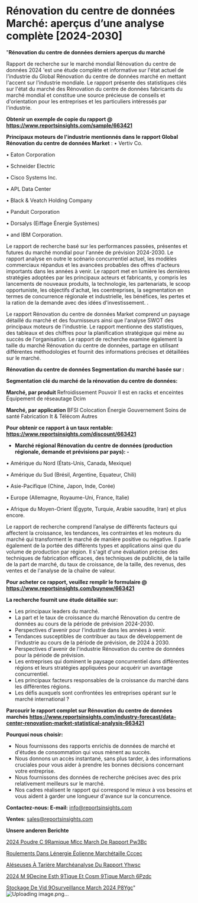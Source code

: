 # Rénovation du centre de données Marché: aperçus d’une analyse complète [2024-2030]

"<strong>Rénovation du centre de données derniers aperçus du marché</strong>

Rapport de recherche sur le marché mondial Rénovation du centre de données 2024 'est une étude complète et informative sur l'état actuel de l'industrie du Global Rénovation du centre de données marché en mettant l'accent sur l'industrie mondiale. Le rapport présente des statistiques clés sur l'état du marché des Rénovation du centre de données fabricants du marché mondial et constitue une source précieuse de conseils et d'orientation pour les entreprises et les particuliers intéressés par l'industrie.

<strong>Obtenir un exemple de copie du rapport @ <a href=https://www.reportsinsights.com/sample/663421>https://www.reportsinsights.com/sample/663421</a></strong>

<strong>Principaux moteurs de l'industrie mentionnés dans le rapport Global Rénovation du centre de données Market</strong> :
• Vertiv Co.

• Eaton Corporation

• Schneider Electric

• Cisco Systems Inc.

• APL Data Center

• Black & Veatch Holding Company

• Panduit Corporation

• Dorsalys (Eiffage Énergie Systèmes)

• and IBM Corporation.

Le rapport de recherche basé sur les performances passées, présentes et futures du marché mondial pour l'année de prévision 2024-2030. Le rapport analyse en outre le scénario concurrentiel actuel, les modèles commerciaux répandus et les avancées probables des offres d'acteurs importants dans les années à venir. Le rapport met en lumière les dernières stratégies adoptées par les principaux acteurs et fabricants, y compris les lancements de nouveaux produits, la technologie, les partenariats, le scoop opportuniste, les objectifs d'achat, les coentreprises, la segmentation en termes de concurrence régionale et industrielle, les bénéfices, les pertes et la ration de la demande avec des idées d'investissement. .

Le rapport Rénovation du centre de données Market comprend un paysage détaillé du marché et des fournisseurs ainsi que l'analyse SWOT des principaux moteurs de l'industrie. Le rapport mentionne des statistiques, des tableaux et des chiffres pour la planification stratégique qui mène au succès de l'organisation. Le rapport de recherche examine également la taille du marché Rénovation du centre de données, partage en utilisant différentes méthodologies et fournit des informations précises et détaillées sur le marché.

<strong>Rénovation du centre de données Segmentation du marché basée sur :</strong>

<strong> Segmentation clé du marché de la rénovation du centre de données: </strong>

<strong> Marché, par produit </strong>
Refroidissement
Pouvoir
Il est en racks et enceintes
Équipement de réseautage
Dcim

<strong> Marché, par application </strong>
BFSI
Colocation
Énergie
Gouvernement
Soins de santé
Fabrication
It & Télécom
Autres

<strong>Pour obtenir ce rapport à un taux rentable: <a href=https://www.reportsinsights.com/discount/663421>https://www.reportsinsights.com/discount/663421</a></strong>
<ul>
  <li><strong>Marché régional Rénovation du centre de données (production régionale, demande et prévisions par pays): -</strong></li>
</ul>
• Amérique du Nord (États-Unis, Canada, Mexique)

• Amérique du Sud (Brésil, Argentine, Equateur, Chili)

• Asie-Pacifique (Chine, Japon, Inde, Corée)

• Europe (Allemagne, Royaume-Uni, France, Italie)

• Afrique du Moyen-Orient (Égypte, Turquie, Arabie saoudite, Iran) et plus encore.

Le rapport de recherche comprend l’analyse de différents facteurs qui affectent la croissance, les tendances, les contraintes et les moteurs du marché qui transforment le marché de manière positive ou négative. Il parle également de la portée des différents types et applications ainsi que du volume de production par région. Il s'agit d'une évaluation précise des techniques de fabrication efficaces, des techniques de publicité, de la taille de la part de marché, du taux de croissance, de la taille, des revenus, des ventes et de l'analyse de la chaîne de valeur.

<strong>Pour acheter ce rapport, veuillez remplir le formulaire @   <a href=https://www.reportsinsights.com/buynow/663421>https://www.reportsinsights.com/buynow/663421</a></strong>

<strong>La recherche fournit une étude détaillée sur:</strong>
<ul>
  <li>Les principaux leaders du marché.</li>
  <li>La part et le taux de croissance du marché Rénovation du centre de données au cours de la période de prévision 2024-2030.</li>
  <li>Perspectives d'avenir pour l'industrie dans les années à venir.</li>
  <li>Tendances susceptibles de contribuer au taux de développement de l'industrie au cours de la période de prévision, de 2024 à 2030.</li>
  <li>Perspectives d'avenir de l'industrie Rénovation du centre de données pour la période de prévision.</li>
  <li>Les entreprises qui dominent le paysage concurrentiel dans différentes régions et leurs stratégies appliquées pour acquérir un avantage concurrentiel.</li>
  <li>Les principaux facteurs responsables de la croissance du marché dans les différentes régions.</li>
  <li>Les défis auxquels sont confrontées les entreprises opérant sur le marché international ?</li>
</ul>

<strong>Parcourir le rapport complet sur Rénovation du centre de données marchés <a href=https://www.reportsinsights.com/industry-forecast/data-center-renovation-market-statistical-analysis-663421>https://www.reportsinsights.com/industry-forecast/data-center-renovation-market-statistical-analysis-663421</a></strong>

<strong>Pourquoi nous choisir:</strong>
<ul>
  <li>Nous fournissons des rapports enrichis de données de marché et d'études de consommation qui vous mènent au succès.</li>
  <li>Nous donnons un accès instantané, sans plus tarder, à des informations cruciales pour vous aider à prendre les bonnes décisions concernant votre entreprise.</li>
  <li>Nous fournissons des données de recherche précises avec des prix relativement meilleurs sur le marché.</li>
  <li>Nos cadres réalisent le rapport qui correspond le mieux à vos besoins et vous aident à garder une longueur d'avance sur la concurrence.</li>
</ul>
<strong>Contactez-nous:
</strong><strong>E-mail:</strong> <a href=mailto:info@reportsinsights.com>info@reportsinsights.com</a>

<strong>Ventes</strong>: <a href=mailto:sales@reportsinsights.com>sales@reportsinsights.com</a>

<strong>Unsere anderen Berichte</strong>

<a href=https://www.linkedin.com/pulse/2024-poudre-c%C3%A9ramique-mlcc-march%C3%A9-de-rapport-pw3bc/>2024 Poudre C 9Ramique Mlcc March De Rapport Pw3Bc</a>

<a href=https://www.linkedin.com/pulse/roulements-dans-lénergie-éolienne-marchétaille-cccec/>Roulements Dans Lénergie Éolienne Marchétaille Cccec</a>

<a href=https://www.linkedin.com/pulse/aléseuses-à-tarière-marchéanalyse-du-rapport-yhwsc/>Aléseuses À Tarière Marchéanalyse Du Rapport Yhwsc</a>

<a href=https://www.linkedin.com/pulse/2024-m%C3%A9decine-esth%C3%A9tique-et-cosm%C3%A9tique-march%C3%A9-6pzdc/>2024 M 9Decine Esth 9Tique Et Cosm 9Tique March 6Pzdc</a>

<a href=https://www.linkedin.com/pulse/stockage-de-vid%C3%A9osurveillance-march%C3%A9-2024-p8ygc/>Stockage De Vid 9Osurveillance March 2024 P8Ygc</a>"
![Uploading image.png…]()
